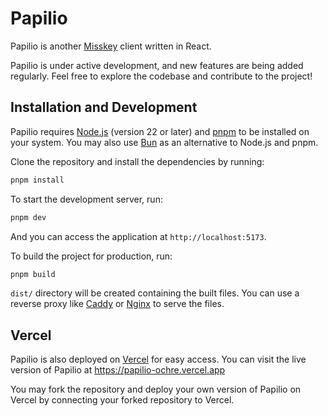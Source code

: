 # Papilio

Papilio is another [Misskey](https://misskey.io/) client written in React.

Papilio is under active development, and new features are being added regularly. Feel free to explore the codebase and contribute to the project!

## Installation and Development

Papilio requires [Node.js](https://nodejs.org/) (version 22 or later) and [pnpm](https://pnpm.io/) to be installed on your system. You may also use [Bun](https://bun.sh/) as an alternative to Node.js and pnpm.

Clone the repository and install the dependencies by running:

```sh
pnpm install
```

To start the development server, run:

```sh
pnpm dev
```

And you can access the application at `http://localhost:5173`.

To build the project for production, run:

```sh
pnpm build
```

`dist/` directory will be created containing the built files. You can use a reverse proxy like [Caddy](https://caddyserver.com/) or [Nginx](https://nginx.org/) to serve the files.

## Vercel

Papilio is also deployed on [Vercel](https://vercel.com/) for easy access. You can visit the live version of Papilio at <https://papilio-ochre.vercel.app>

You may fork the repository and deploy your own version of Papilio on Vercel by connecting your forked repository to Vercel.